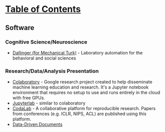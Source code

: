 # [Table of Contents](/ML-Brain-Resources)

## Software

### Cognitive Science/Neuroscience

  * [Dallinger (for Mechanical Turk)](http://docs.dallinger.io/en/v3.4.1/) - Laboratory automation for the behavioral and social sciences

### Research/Data/Analysis Presentation
  
  * [Colaboratory](https://colab.research.google.com/) - Google research project created to help disseminate machine learning education and research. It's a Jupyter notebook environment that requires no setup to use and runs entirely in the cloud with free GPUs.
  * [Jupyterlab](https://github.com/jupyterlab/jupyterlab) - similar to colaboratory
  * [CodaLab](https://worksheets.codalab.org/) - A collaborative platform for reproducible research. Papers from conferences (e.g. ICLR, NIPS, ACL) are published using this platform.
  * [Data-Driven Documents](https://d3js.org/)